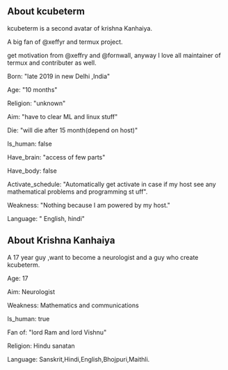 ## About kcubeterm

kcubeterm is a second avatar of krishna Kanhaiya.


A big  fan of @xeffyr and termux project.

get motivation from @xeffry and @fornwall, anyway I love all maintainer of termux and contributer as well.

Born: "late 2019 in new Delhi ,India"

Age: "10 months"

Religion: "unknown"

Aim: "have to clear ML and linux stuff"

Die: "will die after 15 month(depend on host)"

Is_human: false

Have_brain: "access of few parts"

Have_body: false

Activate_schedule: "Automatically get activate in case if my host see any mathematical problems and programming st
uff".

Weakness: "Nothing because I am powered by my host."

Language: " English, hindi"

## About Krishna Kanhaiya

A 17 year guy ,want to become a neurologist and a guy who create kcubeterm.

Age: 17

Aim: Neurologist

Weakness: Mathematics and communications

Is_human: true

Fan of: "lord Ram and lord Vishnu"

Religion: Hindu sanatan

Language: Sanskrit,Hindi,English,Bhojpuri,Maithli.




